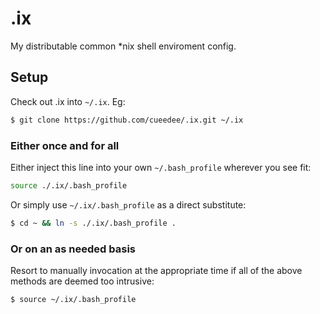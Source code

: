# .ix
My distributable common *nix shell enviroment config.

## Setup

Check out .ix into `~/.ix`. Eg:

```bash
$ git clone https://github.com/cueedee/.ix.git ~/.ix
```

### Either once and for all

Either inject this line into your own `~/.bash_profile` wherever you see fit:

```bash
source ./.ix/.bash_profile
```

Or simply use `~/.ix/.bash_profile` as a direct substitute:

```bash
$ cd ~ && ln -s ./.ix/.bash_profile .
```

### Or on an as needed basis

Resort to manually invocation at the appropriate time if all of the above methods are deemed too intrusive:

```bash
$ source ~/.ix/.bash_profile
```
